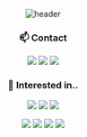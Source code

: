 <div align=center>
 
![header](https://capsule-render.vercel.app/api?type=wave&color=auto&height=330&section=header&text=Hi,+I'm+Nahee&fontSize=60)

### 📫 Contact
<p>
  <a href="https://yesiamnahee.tistory.com/" target="_blank"><img src="https://img.shields.io/badge/Tech_Blog-DD0B78?style=flat-square&logo=GitHub%20Sponsors&logoColor=white"/></a>
    <a href="mailto:skgml977@gmail.com" target="_blank"><img src="https://img.shields.io/badge/Gmail-EA4335?style=flat-square&logo=Gmail&logoColor=white"/></a>
  <a href="https://github.com/k-nh"><img src="https://img.shields.io/badge/-Github-000000?style=flat&logo=Github"></a>
</p>

### 💝 Interested in..
<p>
<img src="https://img.shields.io/badge/iOS-000000?style=flat-square&logo=iOS&logoColor=white"/></a>
  <img src="https://img.shields.io/badge/Swift-FA7343?style=flat-square&logo=Swift&logoColor=white"/>
<img src="https://img.shields.io/badge/Xcode-147EFB?style=flat-square&logo=Xcode&logoColor=white"/></a>
</p>
<p>
<img src="https://img.shields.io/badge/Firebase-FFCA28?style=flat-square&logo=Firebase&logoColor=white"/></a>
<img src="https://img.shields.io/badge/Git-F05032?style=flat-square&logo=Git&logoColor=white"/></a>
<img src="https://img.shields.io/badge/Python-3776AB?style=flat-square&logo=Python&logoColor=white"/></a>
<img src="https://img.shields.io/badge/Figma-F24E1E?style=flat-square&logo=Figma&logoColor=white"/></a>
</p>

</div>
